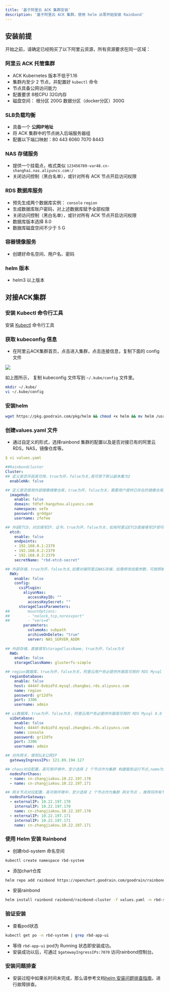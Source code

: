 ```yaml
---
title: '基于阿里云 ACK 集群安装'
description: '基于阿里云 ACK 集群，使用 helm 从零开始安装 Rainbond'
---
```


## 安装前提

开始之前，请确定已经购买了以下阿里云资源，所有资源要求在同一区域：

### 阿里云 ACK 托管集群

- ACK Kubernetes 版本不低于1.16
- 集群内至少 2 节点，并配置好 `kubectl` 命令
- 节点具备公网访问能力
- 配置要求 8核CPU 32G内存 
- 磁盘空间： 根分区 200G 数据分区（docker分区）300G

### SLB负载均衡

- 具备一个 **公网IP地址**
- 将 ACK 集群中的节点纳入后端服务器组
- 配置以下端口映射：80 443 6060 7070 8443

### NAS 存储服务

- 提供一个挂载点，格式类似 `123456789-var48.cn-shanghai.nas.aliyuncs.com:/`
- 关闭访问控制（黑白名单），或针对所有 ACK 节点开启访问权限

### RDS 数据库服务

- 预先生成两个数据库实例： `console` `region`
- 生成数据库账户密码，对上述数据库赋予全部权限
- 关闭访问控制（黑白名单），或针对所有 ACK 节点开启访问权限
- 数据库版本选择 8.0
- 数据库磁盘空间不少于 5 G

### 容器镜像服务

- 创建好命名空间、用户名、密码

### helm 版本

- helm3 以上版本

## 对接ACK集群

### 安装 Kubectl 命令行工具

安装 [Kubectl](../../tools/kubectl) 命令行工具


### 获取 kubeconfig 信息

- 在阿里云ACK集群首页，点击进入集群，点击连接信息，复制下面的 config 文件

![](https://pic.imgdb.cn/item/6217362f2ab3f51d91f511aa.png)

如上图所示， 复制 kubeconfig 文件写到 `~/.kube/config` 文件里。

```bash
mkdir ~/.kube/
vi ~/.kube/config
```

### 安装helm

```bash
wget https://pkg.goodrain.com/pkg/helm && chmod +x helm && mv helm /usr/local/bin/
```

### 创建values.yaml 文件

- 通过自定义的形式，选择rainbond 集群的配置以及是否对接已有的阿里云RDS，NAS，镜像仓库等。

```yaml
$ vi values.yaml

##Rainbondcluster
Cluster:
## 定义是否开启高可用，true为开，false为关,高可用下默认副本集为2
  enableHA: false

## 定义是否使用外部镜像镜像仓库，true为开，false为关，需要用户提供已存在的镜像仓库的 域名、空间名称、用户名以及密码
  imageHub:
    enable: false
    domain: fdfef-hangzhou.aliyuncs.com
    namespace: sefe
    password: grddgar
    username: zfefee

## 外部ETCD，对应填写IP，证书，true为开，false为关，如有阿里云ETCD直接填写IP即可
  etcd:
    enable: false
    endpoints: 
    - 192.168.0.1:2379 
    - 192.168.0.2:2379
    - 192.168.0.3:2379
    secretName: "rbd-etcd-secret"

## 外部存储，true为开，false为关,如需对接阿里云NAS存储，如需修改挂载参数，可按照格式修改mountOptions下面的参数，挂载点直接修改server地址
  RWX:
    enable: false
    config:
      csiPlugin:
        aliyunNas:
          accessKeyID: ""
          accessKeySecret: ""
      storageClassParameters:
##        mountOptions:
##        - "nolock,tcp,noresvport"
##        - "vers=4"
        parameters:
          volumeAs: subpath
          archiveOnDelete: "true"
          server: NAS_SERVER_ADDR
      
## 外部存储，直接填写storageClassName，true为开，false为关
  RWO:
    enable: false
    storageClassName: glusterfs-simple

## region数据库，true为开，false为关，阿里云用户务必提供外接高可用的 RDS Mysql 8.0 数据库，该数据库中需要提前创建 region 数据库，需要提供内网可访问的 RDS 域名、用户名、密码
  regionDatabase:
    enable: false
    host: 4444f-8vbidfd.mysql.zhangbei.rds.aliyuncs.com 
    name: region
    password: gr12dfe
    port: 3306
    username: admin

## ui数据库，true为开，false为关，阿里云用户务必提供外接高可用的 RDS Mysql 8.0 数据库，该数据库中需要提前创建 console 数据库，需要提供内网可访问的 RDS 域名、用户名、密码
  uiDatabase:
    enable: false
    host: 4444f-8vbidfd.mysql.zhangbei.rds.aliyuncs.com
    name: console
    password: gr12dfe
    port: 3306
    username: admin

## 对外网关，填写SLB公网IP
  gatewayIngressIPs: 121.89.194.127

## chaos对应配置，高可用环境中，至少选择 2 个节点作为集群 构建服务运行节点,name为后端服务器节点的 node名称
  nodesForChaos:
  - name: cn-zhangjiakou.10.22.197.170
  - name: cn-zhangjiakou.10.22.197.171

## 网关节点对应配置，高可用环境中，至少选择 2 个节点作为集群 网关节点 ，推荐将所有节点作为网关节点使用，要求节点的 80、443、6060、7070、8443、 端口没有被占用。name 填写node节点的name即可
  nodesForGateway:
  - externalIP: 10.22.197.170
    internalIP: 10.22.197.170
    name: cn-zhangjiakou.10.22.197.170
  - externalIP: 10.22.197.171
    internalIP: 10.22.197.171
    name: cn-zhangjiakou.10.22.197.171
```

### 使用 Helm 安装 Rainbond

- 创建rbd-system 命名空间

```bash
kubectl create namespace rbd-system
```

- 添加chart仓库

```bash
helm repo add rainbond https://openchart.goodrain.com/goodrain/rainbond
```

- 安装rainbond

```bash
helm install rainbond rainbond/rainbond-cluster -f values.yaml -n rbd-system
```

### 验证安装

- 查看pod状态

```bash
kubectl get po -n rbd-system | grep rbd-app-ui
```

- 等待 `rbd-app-ui` pod为 Running 状态即安装成功。
- 安装成功以后，可通过 `$gatewayIngressIPs:7070` 访问rainbond控制台。

### 安装问题排查

- 安装过程中如果长时间未完成，那么请参考文档[helm 安装问题排查指南](../install-troubleshoot/helm-install-troubleshoot)，进行故障排查。